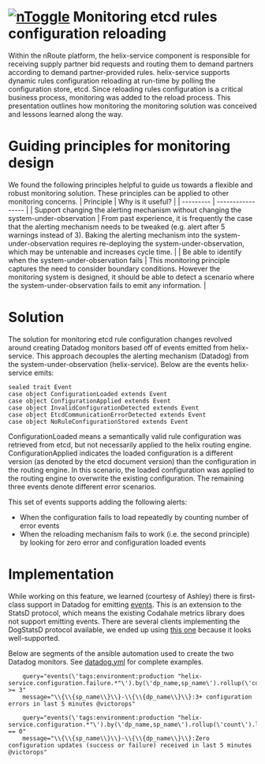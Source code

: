 # [![nToggle](http://static1.squarespace.com/static/54aff901e4b09d0a90426749/t/54aff95fe4b0fbcca432e54d/1423161066764/?format=1500w)](http://www.ntoggle.com/) Monitoring etcd rules configuration reloading

Within the nRoute platform, the helix-service component is responsible for receiving supply partner bid requests and routing them to demand partners according to demand partner-provided rules.  helix-service supports dynamic rules configuration reloading at run-time by polling the configuration store, etcd.  Since reloading rules configuration is a critical business process, monitoring was added to the reload process.  This presentation outlines how monitoring the monitoring solution was conceived and lessons learned along the way.

# Guiding principles for monitoring design
We found the following principles helpful to guide us towards a flexible and robust monitoring solution.  These principles can be applied to other monitoring concerns.
| Principle | Why is it useful? |
| --------- | ----------------- |
| Support changing the alerting mechanism without changing the system-under-observation | From past experience, it is frequently the case that the alerting mechanism needs to be tweaked (e.g. alert after 5 warnings instead of 3).  Baking the alerting mechanism into the system-under-observation requires re-deploying the system-under-observation, which may be untenable and increases cycle time. |
| Be able to identify when the system-under-observation fails | This monitoring principle captures the need to consider boundary conditions.  However the monitoring system is designed, it should be able to detect a scenario where the system-under-observation fails to emit any information. |

# Solution
The solution for monitoring etcd rule configuration changes revolved around creating Datadog monitors based off of events emitted from helix-service.  This approach decouples the alerting mechanism (Datadog) from the system-under-observation (helix-service).  Below are the events helix-service emits:
```
sealed trait Event
case object ConfigurationLoaded extends Event
case object ConfigurationApplied extends Event
case object InvalidConfigurationDetected extends Event
case object EtcdCommunicationErrorDetected extends Event
case object NoRuleConfigurationStored extends Event
```

ConfigurationLoaded means a semantically valid rule configuration was retrieved from etcd, but not necessarily applied to the helix routing engine.  ConfigurationApplied indicates the loaded configuration is a different version (as denoted by the etcd document version) than the configuration in the routing engine.  In this scenario, the loaded configuration was applied to the routing engine to overwrite the existing configuration.  The remaining three events denote different error scenarios.

This set of events supports adding the following alerts:
* When the configuration fails to load repeatedly by counting number of error events
* When the reloading mechanism fails to work (i.e. the second principle) by looking for zero error and configuration loaded events

# Implementation
While working on this feature, we learned (courtesy of Ashley) there is first-class support in Datadog for emitting [events](http://docs.datadoghq.com/guides/dogstatsd/#events).  This is an extension to the StatsD protocol, which means the existing Codahale metrics library does not support emitting events.  There are several clients implementing the DogStatsD protocol available, we ended up using [this one](https://github.com/indeedeng/java-dogstatsd-client) because it looks well-supported.

Below are segments of the ansible automation used to create the two Datadog monitors.  See [datadog.yml](https://github.com/nToggle/ansible/blob/master/roles/ntoggle.helix-service/tasks/datadog.yml) for complete examples.
```
    query="events(\'tags:environment:production "helix-service.configuration.failure.*"\').by(\'dp_name,sp_name\').rollup(\'count\').last(\'5m\') >= 3"
    message="\\{\\{sp_name\\}\\}-\\{\\{dp_name\\}\\}:3+ configuration errors in last 5 minutes @victorops"
```
```
    query="events(\'tags:environment:production "helix-service.configuration.*"\').by(\'dp_name,sp_name\').rollup(\'count\').last(\'5m\') == 0"
    message="\\{\\{sp_name\\}\\}-\\{\\{dp_name\\}\\}:Zero configuration updates (success or failure) received in last 5 minutes @victorops"
```
